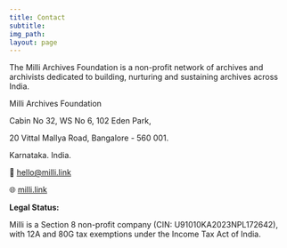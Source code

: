 ```yaml
---
title: Contact
subtitle:
img_path: 
layout: page
---
```


The Milli Archives Foundation is a non-profit network of archives and archivists dedicated to building, nurturing and sustaining archives across India.

Milli Archives Foundation

Cabin No 32, WS No 6, 102 Eden Park,

20 Vittal Mallya Road, Bangalore - 560 001.

Karnataka. India.

📧 <a href="mailto:hello@milli.link">hello@milli.link</a>

🌐 [milli.link](https://milli.link)

**Legal Status:**

Milli is a Section 8 non-profit company (CIN: U91010KA2023NPL172642), with 12A and 80G tax exemptions under the Income Tax Act of India.


<!-- 
---
title: Get in Touch
img_path: 
form_id: contactForm
form_fields:
  - type: text
    name: name
    label: Name
    default_value: Your name
    is_required: true
  - type: email
    name: email
    label: Email
    default_value: Your email address
    is_required: true
  - type: select
    name: subject
    label: Subject
    default_value: Please select
    options:
      - Error on the site
      - Sponsorship
      - Other
  - type: textarea
    name: message
    label: Message
    default_value: Your message
  - type: checkbox
    name: consent
    label: >-
      I understand that this form is storing my submitted information so I can
      be contacted.
submit_label: Send Message
layout: contact
---


-->
